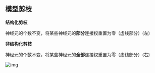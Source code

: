 ## 模型剪枝

**结构化剪枝**

神经元的个数不变，将某些神经元的**部分**连接权重置为零（虚线部分）(左)

**非结构化剪枝**

神经元的个数不变，将某些神经元的**全部**连接权重置为零（虚线部分）(右)



![img](https://img-blog.csdnimg.cn/img_convert/a4ab3f742b9806ac614769ed5c32e4ac.png)